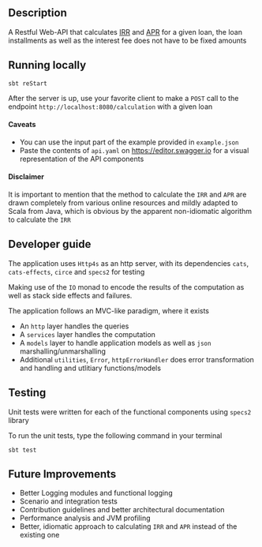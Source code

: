 ## Description
A Restful Web-API that calculates [IRR](https://en.wikipedia.org/wiki/Internal_rate_of_return) and [APR](https://en.wikipedia.org/wiki/Annual_percentage_rate) for a given loan, the loan installments as well as the interest fee does not have to be fixed amounts

## Running locally
```sbtshell
sbt reStart
```

After the server is up, use your favorite client to make a `POST` call to the endpoint
`http://localhost:8080/calculation` with a given loan

#### Caveats 
- You can use the input part of the example provided in `example.json`
- Paste the contents of `api.yaml` on https://editor.swagger.io for a visual representation of the API components

#### Disclaimer
It is important to mention that the method to calculate the `IRR` and `APR` are drawn completely from various online resources and mildly adapted to Scala from Java, which is obvious by the apparent non-idiomatic algorithm to calculate the `IRR`

## Developer guide 
The application uses `Http4s` as an http server, with its dependencies `cats`, `cats-effects`, `circe` and `specs2` for testing

Making use of the `IO` monad to encode the results of the computation as well as stack side effects and failures. 

The application follows an MVC-like paradigm, where it exists  

- An `http` layer handles the queries
- A `services` layer handles the computation
- A `models` layer to handle application models as well as `json` marshalling/unmarshalling
- Additional `utilities`, `Error`, `httpErrorHandler` does error transformation and handling and utlitiary functions/models  


## Testing
Unit tests were written for each of the functional components using `specs2` library 
  
To run the unit tests, type the following command in your terminal
```sbtshell
sbt test
```

## Future Improvements

- Better Logging modules and functional logging
- Scenario and integration tests
- Contribution guidelines and better architectural documentation 
- Performance analysis and JVM profiling
- Better, idiomatic approach to calculating `IRR` and `APR` instead of the existing one


